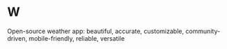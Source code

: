 # W
Open-source weather app: beautiful, accurate, customizable, community-driven, mobile-friendly, reliable, versatile
